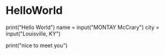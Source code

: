 # HelloWorld
print("Hello World")
name = input("MONTAY McCrary")
city = input("Louisville, KY")

print("nice to meet you")
